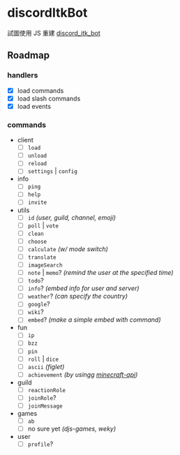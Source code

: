 # discordItkBot

試圖使用 JS 重建 [discord_itk_bot](https://github.com/EnderWolf50/discord_itk_bot)

## Roadmap

### handlers

+ [x] load commands
+ [x] load slash commands
+ [x] load events

### commands

+ client
  + [ ] `load`
  + [ ] `unload`
  + [ ] `reload`
  + [ ] `settings` | `config`
+ info
  + [ ] `ping`
  + [ ] `help`
  + [ ] `invite`
+ utils
  + [ ] `id` *(user, guild, channel, emoji)*
  + [ ] `poll` | `vote`
  + [ ] `clean`
  + [ ] `choose`
  + [ ] `calculate` *(w/ mode switch)*
  + [ ] `translate`
  + [ ] `imageSearch`
  + [ ] `note` | `memo`? *(remind the user at the specified time)*
  + [ ] `todo`?
  + [ ] `info`? *(embed info for user and server)*
  + [ ] `weather`? *(can specify the country)*
  + [ ] `google`?
  + [ ] `wiki`?
  + [ ] `embed`? *(make a simple embed with command)*
+ fun
  + [ ] `ip`
  + [ ] `bzz`
  + [ ] `pin`
  + [ ] `roll` | `dice`
  + [ ] `ascii` *(figlet)*
  + [ ] `achievement` *(by usingg [minecraft-api](https://minecraft-api.com/achivements/blocks/))*
+ guild
  + [ ] `reactionRole`
  + [ ] `joinRole`?
  + [ ] `joinMessage`
+ games
  + [ ] `ab`
  + [ ] no sure yet *(djs-games, weky)*
+ user
  + [ ] `profile`?
